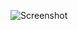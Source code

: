 ![Screenshot](https://raw.githubusercontent.com/Cryakl/Ultimate-RAT-Collection/refs/heads/main/IceRat/IceRat%20v1.2/Screenshot.png)
